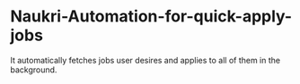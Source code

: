 # Naukri-Automation-for-quick-apply-jobs
It automatically fetches jobs user desires and  applies to all of them in the background.
